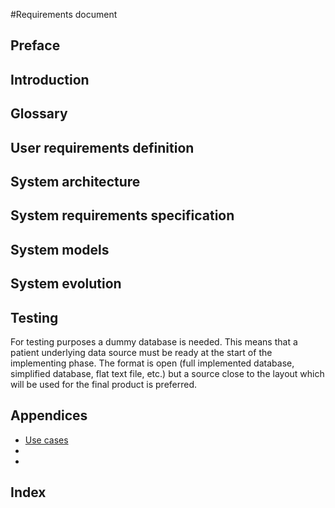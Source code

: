 #Requirements document


## Preface 




## Introduction 




## Glossary


## User requirements definition 



## System architecture 


## System requirements specification 



## System models 



## System evolution 




## Testing 
For testing purposes a dummy database is needed. This means that a patient underlying data source must be ready at the start of the implementing phase. The format is open (full implemented database, simplified database, flat text file, etc.) but a source close to the layout which will be used for the final product is preferred.

## Appendices 

- [Use cases]()
- []()
- []()

## Index 


